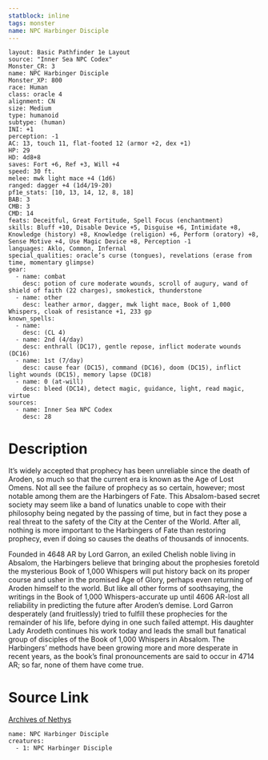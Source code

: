 ```yaml
---
statblock: inline
tags: monster
name: NPC Harbinger Disciple
---
```

```statblock
layout: Basic Pathfinder 1e Layout
source: "Inner Sea NPC Codex"
Monster_CR: 3
name: NPC Harbinger Disciple
Monster_XP: 800
race: Human
class: oracle 4
alignment: CN
size: Medium
type: humanoid
subtype: (human)
INI: +1
perception: -1
AC: 13, touch 11, flat-footed 12 (armor +2, dex +1)
HP: 29
HD: 4d8+8
saves: Fort +6, Ref +3, Will +4
speed: 30 ft.
melee: mwk light mace +4 (1d6)
ranged: dagger +4 (1d4/19-20)
pf1e_stats: [10, 13, 14, 12, 8, 18]
BAB: 3
CMB: 3
CMD: 14
feats: Deceitful, Great Fortitude, Spell Focus (enchantment)
skills: Bluff +10, Disable Device +5, Disguise +6, Intimidate +8, Knowledge (history) +8, Knowledge (religion) +6, Perform (oratory) +8, Sense Motive +4, Use Magic Device +8, Perception -1
languages: Aklo, Common, Infernal
special_qualities: oracle’s curse (tongues), revelations (erase from time, momentary glimpse)
gear:
  - name: combat
    desc: potion of cure moderate wounds, scroll of augury, wand of shield of faith (22 charges), smokestick, thunderstone
  - name: other
    desc: leather armor, dagger, mwk light mace, Book of 1,000 Whispers, cloak of resistance +1, 233 gp
known_spells:
  - name:
    desc: (CL 4)
  - name: 2nd (4/day)
    desc: enthrall (DC17), gentle repose, inflict moderate wounds (DC16)
  - name: 1st (7/day)
    desc: cause fear (DC15), command (DC16), doom (DC15), inflict light wounds (DC15), memory lapse (DC18)
  - name: 0 (at-will)
    desc: bleed (DC14), detect magic, guidance, light, read magic, virtue
sources:
  - name: Inner Sea NPC Codex
    desc: 28
```
# Description
It’s widely accepted that prophecy has been unreliable since the death of Aroden, so much so that the current era is known as the Age of Lost Omens. Not all see the failure of prophecy as so certain, however; most notable among them are the Harbingers of Fate. This Absalom-based secret society may seem like a band of lunatics unable to cope with their philosophy being negated by the passing of time, but in fact they pose a real threat to the safety of the City at the Center of the World. After all, nothing is more important to the Harbingers of Fate than restoring prophecy, even if doing so causes the deaths of thousands of innocents.

Founded in 4648 AR by Lord Garron, an exiled Chelish noble living in Absalom, the Harbingers believe that bringing about the prophesies foretold the mysterious Book of 1,000 Whispers will put history back on its proper course and usher in the promised Age of Glory, perhaps even returning of Aroden himself to the world. But like all other forms of soothsaying, the writings in the Book of 1,000 Whispers-accurate up until 4606 AR-lost all reliability in predicting the future after Aroden’s demise. Lord Garron desperately (and fruitlessly) tried to fulfill these prophecies for the remainder of his life, before dying in one such failed attempt. His daughter Lady Arodeth continues his work today and leads the small but fanatical group of disciples of the Book of 1,000 Whispers in Absalom. The Harbingers’ methods have been growing more and more desperate in recent years, as the book’s final pronouncements are said to occur in 4714 AR; so far, none of them have come true.
# Source Link
[Archives of Nethys](https://aonprd.com/NPCDisplay.aspx?ItemName=Harbinger%20Disciple)
```encounter-table
name: NPC Harbinger Disciple
creatures:
  - 1: NPC Harbinger Disciple
```
